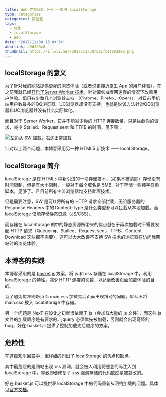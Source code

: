 ```yaml
---
title: Web 性能优化（一）——使用 localStorage
type: categories
categories: 实验室
tags:
  - 优化
  - localStorage
  - Web
date: '2017/11/30 15:09:34'
abbrlink: a9d193c6
thumbnail: https://i.loli.net/2017/11/30/5a1fd168932e2.png
---
```


## localStorage 的意义

为了针对我的网站提供更好的浏览体验（或者说更接近原生 App 的用户体验），在之前我就已经[开启了Server Worker 技术](https://itswincer.com/posts/a0df572f/)，针对离线或者网速慢的情况下改善用户体验。但只有少数几个浏览器支持 （Chrome、Firefox、Opera），对目前手机端用户数最多的QQ浏览器、UC浏览器却没有支持，也就是说该方法针对QQ浏览器和UC浏览器并没有什么实际优化。

<!-- more -->

而且对于 Server Worker，它并不能减少你的 HTTP 连接数量，只是拦截你的请求，减少 Stalled、Request sent 和 TTFB 的时间，见下图：

![左边从 SW 加载，右边正常加载](https://i.loli.net/2017/11/30/5a1fb5e57fcf3.png)

针对以上两个问题，本博客采用另一种 HTML5 新技术 —— local Storage。

## localStorage 简介

localStorage 是在 HTML5 中新引进的一项存储技术，（如果不被清除）存储没有时间限制，但是有大小限制，一般对于每个域名是 5MB，对于存储一些纯字符串脚本，足够了。且目前所有主流浏览器均支持此项技术。

但是需要注意，SW 是可以将所有的 HTTP 请求全部拦截，无论服务器的 Response Headers 中的 Content-Type 是什么类型都可以拦截从本地加载。而 localStorage 仅能存储静态资源（JS/CSS）。

而存储在 localStorage 的中的静态资源所带来的优点就在于再次加载时不需要发起 HTTP 请求（Queueing、Stalled、Request sent、TTFB、Content Download 这些都不需要），这可以大大改善不支持 SW 技术的浏览器在访问我网站时的浏览体验。

## 本博客的实践

本博客采用的是 [basket.js](https://github.com/addyosmani/basket.js/) 方案，将 js 和 css 存储在 localStorage 中，利用 localStorage 的特性，减少 HTTP 连接的次数，以达到改善页面加载体验的目的。

为了避免每次刷新页面 main.css 加载先后页面出现抖动的问题，默认不将 main.css 放入 localStorage 中存储。

另一个问题是 NexT 在设计之初就很依赖于 js（会加载大量的 js 文件），而这些 js 文件的加载顺序是有要求的，jquery 必须优先被加载，否则就会出现奇怪的 bug，好在 basket.js 提供了控制加载先后顺序的方案。

## 危险性

在[这篇知乎回答](https://www.zhihu.com/question/28467444)中，很详细的列出了 localStorage 的优点和缺点。

其中最危险的是网站出现 xss 漏洞，就会被人利用将恶意代码注入到 localStorage 中，导致即便修复了 xss 漏洞存储的代码依然是被篡改的。

好在 basket.js 可以提供将 localStorage 中的代码重新从网络加载的问题。具体见[官方文档](https://addyosmani.com/basket.js/)。